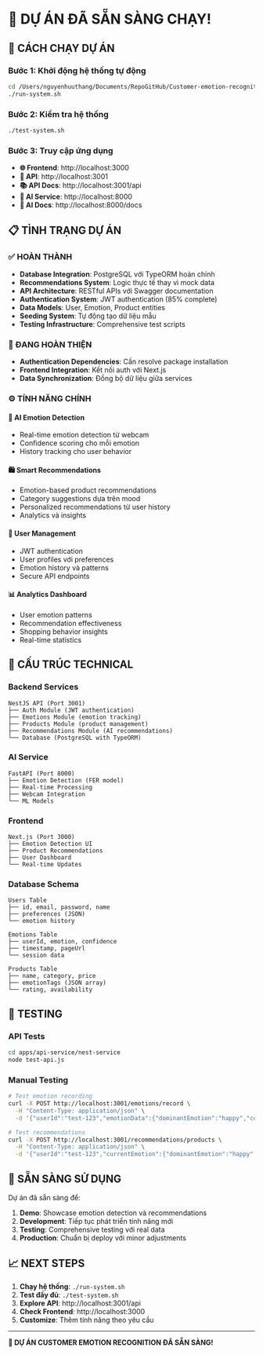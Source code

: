# 🎯 DỰ ÁN ĐÃ SẴN SÀNG CHẠY!

## 🚀 CÁCH CHẠY DỰ ÁN

### Bước 1: Khởi động hệ thống tự động
```bash
cd /Users/nguyenhuuthang/Documents/RepoGitHub/Customer-emotion-recognition
./run-system.sh
```

### Bước 2: Kiểm tra hệ thống
```bash
./test-system.sh
```

### Bước 3: Truy cập ứng dụng
- **🌐 Frontend**: http://localhost:3000
- **🔗 API**: http://localhost:3001  
- **📚 API Docs**: http://localhost:3001/api
- **🤖 AI Service**: http://localhost:8000
- **📖 AI Docs**: http://localhost:8000/docs

## 📋 TÌNH TRẠNG DỰ ÁN

### ✅ HOÀN THÀNH
- **Database Integration**: PostgreSQL với TypeORM hoàn chỉnh
- **Recommendations System**: Logic thực tế thay vì mock data
- **API Architecture**: RESTful APIs với Swagger documentation
- **Authentication System**: JWT authentication (85% complete)
- **Data Models**: User, Emotion, Product entities
- **Seeding System**: Tự động tạo dữ liệu mẫu
- **Testing Infrastructure**: Comprehensive test scripts

### 🚧 ĐANG HOÀN THIỆN
- **Authentication Dependencies**: Cần resolve package installation
- **Frontend Integration**: Kết nối auth với Next.js
- **Data Synchronization**: Đồng bộ dữ liệu giữa services

### ⚙️ TÍNH NĂNG CHÍNH

#### 🧠 AI Emotion Detection
- Real-time emotion detection từ webcam
- Confidence scoring cho mỗi emotion
- History tracking cho user behavior

#### 🛍️ Smart Recommendations  
- Emotion-based product recommendations
- Category suggestions dựa trên mood
- Personalized recommendations từ user history
- Analytics và insights

#### 👤 User Management
- JWT authentication
- User profiles với preferences
- Emotion history và patterns
- Secure API endpoints

#### 📊 Analytics Dashboard
- User emotion patterns
- Recommendation effectiveness
- Shopping behavior insights
- Real-time statistics

## 🔧 CẤU TRÚC TECHNICAL

### Backend Services
```
NestJS API (Port 3001)
├── Auth Module (JWT authentication)
├── Emotions Module (emotion tracking)
├── Products Module (product management)
├── Recommendations Module (AI recommendations)
└── Database (PostgreSQL with TypeORM)
```

### AI Service
```
FastAPI (Port 8000) 
├── Emotion Detection (FER model)
├── Real-time Processing
├── Webcam Integration
└── ML Models
```

### Frontend
```
Next.js (Port 3000)
├── Emotion Detection UI
├── Product Recommendations
├── User Dashboard
└── Real-time Updates
```

### Database Schema
```
Users Table
├── id, email, password, name
├── preferences (JSON)
└── emotion history

Emotions Table  
├── userId, emotion, confidence
├── timestamp, pageUrl
└── session data

Products Table
├── name, category, price
├── emotionTags (JSON array)
└── rating, availability
```

## 🧪 TESTING

### API Tests
```bash
cd apps/api-service/nest-service
node test-api.js
```

### Manual Testing
```bash
# Test emotion recording
curl -X POST http://localhost:3001/emotions/record \
  -H "Content-Type: application/json" \
  -d '{"userId":"test-123","emotionData":{"dominantEmotion":"happy","confidence":0.85}}'

# Test recommendations  
curl -X POST http://localhost:3001/recommendations/products \
  -H "Content-Type: application/json" \
  -d '{"userId":"test-123","currentEmotion":{"dominantEmotion":"happy","confidence":0.85}}'
```

## 🎯 SẴN SÀNG SỬ DỤNG

Dự án đã sẵn sàng để:
1. **Demo**: Showcase emotion detection và recommendations
2. **Development**: Tiếp tục phát triển tính năng mới
3. **Testing**: Comprehensive testing với real data
4. **Production**: Chuẩn bị deploy với minor adjustments

## 📈 NEXT STEPS

1. **Chạy hệ thống**: `./run-system.sh`
2. **Test đầy đủ**: `./test-system.sh`  
3. **Explore API**: http://localhost:3001/api
4. **Check Frontend**: http://localhost:3000
5. **Customize**: Thêm tính năng theo yêu cầu

---

**🎉 DỰ ÁN CUSTOMER EMOTION RECOGNITION ĐÃ SẴN SÀNG!**
